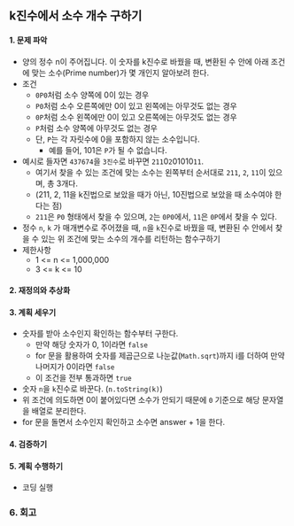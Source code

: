 ## k진수에서 소수 개수 구하기
#### 1. 문제 파악
- 양의 정수 n이 주어집니다. 이 숫자를 k진수로 바꿨을 때, 변환된 수 안에 아래 조건에 맞는 소수(Prime number)가 몇 개인지 알아보려 한다.
- 조건
  - `0P0`처럼 소수 양쪽에 0이 있는 경우 
  - `P0`처럼 소수 오른쪽에만 0이 있고 왼쪽에는 아무것도 없는 경우 
  - `0P`처럼 소수 왼쪽에만 0이 있고 오른쪽에는 아무것도 없는 경우 
  - `P`처럼 소수 양쪽에 아무것도 없는 경우 
  - 단, `P`는 각 자릿수에 0을 포함하지 않는 소수입니다. 
    - 예를 들어, 101은 `P`가 될 수 없습니다.
- 예시로 들자면 `437674`을 `3진수`로 바꾸면 `211`0`2`01010`11`.
  - 여기서 찾을 수 있는 조건에 맞는 소수는 왼쪽부터 순서대로 `211`, `2`, `11`이 있으며, 총 3개다. 
  - (211, 2, 11을 k진법으로 보았을 때가 아닌, 10진법으로 보았을 때 소수여야 한다는 점)
  - `211`은 `P0` 형태에서 찾을 수 있으며, `2`는 `0P0`에서, `11`은 `0P`에서 찾을 수 있다.
- 정수 `n`, `k` 가 매개변수로 주어졌을 때, `n`을 `k`진수로 바꿨을 때, 변환된 수 안에서 찾을 수 있는 위 조건에 맞는 소수의 개수를 리턴하는 함수구하기
- 제한사항
  - 1 <= n <= 1,000,000
  - 3 <= k <= 10
#### 2. 재정의와 추상화
#### 3. 계획 세우기
- 숫자를 받아 소수인지 확인하는 함수부터 구한다.
  - 만약 해당 숫자가 0, 1이라면 `false`
  - for 문을 활용하여 숫자를 제곱근으로 나눈값(`Math.sqrt`)까지 i를 더하여 만약 나머지가 0이라면 `false`
  - 이 조건을 전부 통과하면 `true`
- 숫자 `n`을 `k`진수로 바꾼다. (`n.toString(k)`)
- 위 조건에 의도하면 0이 붙어있다면 소수가 안되기 때문에 `0` 기준으로 해당 문자열을 배열로 분리한다.
- for 문을 돌면서 소수인지 확인하고 소수면 answer + 1을 한다.
#### 4. 검증하기
#### 5. 계획 수행하기
- 코딩 실행

### 6. 회고

